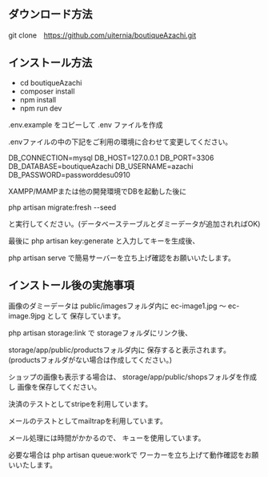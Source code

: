 ## ダウンロード方法

git clone　https://github.com/uiternia/boutiqueAzachi.git

## インストール方法

- cd boutiqueAzachi
- composer install
- npm install
- npm run dev

.env.example をコピーして .env ファイルを作成

.envファイルの中の下記をご利用の環境に合わせて変更してください。

DB_CONNECTION=mysql
DB_HOST=127.0.0.1
DB_PORT=3306
DB_DATABASE=boutiqueAzachi
DB_USERNAME=azachi
DB_PASSWORD=passworddesu0910


XAMPP/MAMPまたは他の開発環境でDBを起動した後に

php artisan migrate:fresh --seed

と実行してください。(データベーステーブルとダミーデータが追加されればOK)

最後に
php artisan key:generate
と入力してキーを生成後、

php artisan serve
で簡易サーバーを立ち上げ確認をお願いいたします。


## インストール後の実施事項

画像のダミーデータは
public/imagesフォルダ内に
ec-image1.jpg 〜 ec-image.9jpg として
保存しています。

php artisan storage:link で
storageフォルダにリンク後、

storage/app/public/productsフォルダ内に
保存すると表示されます。
(productsフォルダがない場合は作成してください。)

ショップの画像も表示する場合は、
storage/app/public/shopsフォルダを作成し
画像を保存してください。


決済のテストとしてstripeを利用しています。


メールのテストとしてmailtrapを利用しています。

メール処理には時間がかかるので、
キューを使用しています。

必要な場合は php artisan queue:workで
ワーカーを立ち上げて動作確認をお願いいたします。